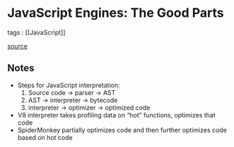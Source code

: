 # JavaScript Engines: The Good Parts

tags
: [[JavaScript]]

[source](https://www.youtube.com/watch?v=5nmpokoRaZI)


## Notes

-   Steps for JavaScript interpretation:
    1.  Source code -&gt; parser -&gt; AST
    2.  AST -&gt; interpreter -&gt; bytecode
    3.  interpreter -&gt; optimizer -&gt; optimized code
-   V8 interpreter takes profiling data on &ldquo;hot&rdquo; functions, optimizes that code
-   SpiderMonkey partially optimizes code and then further optimizes code based on hot code

